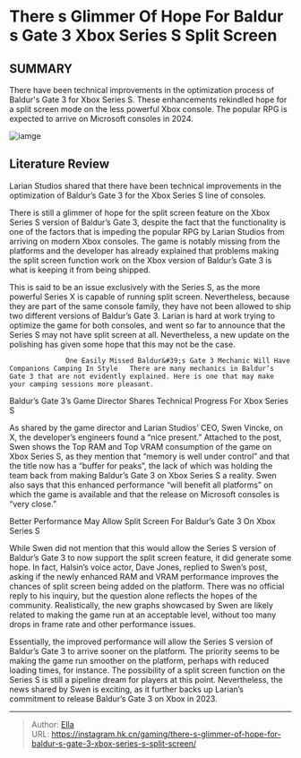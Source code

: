 # There s Glimmer Of Hope For Baldur s Gate 3 Xbox Series S Split Screen


## SUMMARY 



  There have been technical improvements in the optimization process of Baldur&#39;s Gate 3 for Xbox Series S.   These enhancements rekindled hope for a split screen mode on the less powerful Xbox console.   The popular RPG is expected to arrive on Microsoft consoles in 2024.  

![iamge](https://static1.srcdn.com/wordpress/wp-content/uploads/2023/11/there-s-glimmer-of-hope-for-baldur-s-gate-3-xbox-series-s-split-screen.jpg)

## Literature Review

Larian Studios shared that there have been technical improvements in the optimization of Baldur’s Gate 3 for the Xbox Series S line of consoles. 




There is still a glimmer of hope for the split screen feature on the Xbox Series S version of Baldur’s Gate 3, despite the fact that the functionality is one of the factors that is impeding the popular RPG by Larian Studios from arriving on modern Xbox consoles. The game is notably missing from the platforms and the developer has already explained that problems making the split screen function work on the Xbox version of Baldur’s Gate 3 is what is keeping it from being shipped.




This is said to be an issue exclusively with the Series S, as the more powerful Series X is capable of running split screen. Nevertheless, because they are part of the same console family, they have not been allowed to ship two different versions of Baldur’s Gate 3. Larian is hard at work trying to optimize the game for both consoles, and went so far to announce that the Series S may not have split screen at all. Nevertheless, a new update on the polishing has given some hope that this may not be the case.

                  One Easily Missed Baldur&#39;s Gate 3 Mechanic Will Have Companions Camping In Style   There are many mechanics in Baldur’s Gate 3 that are not evidently explained. Here is one that may make your camping sessions more pleasant.   


 Baldur’s Gate 3’s Game Director Shares Technical Progress For Xbox Series S 
          

As shared by the game director and Larian Studios’ CEO, Swen Vincke, on X, the developer’s engineers found a “nice present.” Attached to the post, Swen shows the Top RAM and Top VRAM consumption of the game on Xbox Series S, as they mention that “memory is well under control” and that the title now has a “buffer for peaks”, the lack of which was holding the team back from making Baldur’s Gate 3 on Xbox Series S a reality. Swen also says that this enhanced performance “will benefit all platforms” on which the game is available and that the release on Microsoft consoles is “very close.”






 Better Performance May Allow Split Screen For Baldur’s Gate 3 On Xbox Series S 
          

While Swen did not mention that this would allow the Series S version of Baldur’s Gate 3 to now support the split screen feature, it did generate some hope. In fact, Halsin’s voice actor, Dave Jones, replied to Swen’s post, asking if the newly enhanced RAM and VRAM performance improves the chances of split screen being added on the platform. There was no official reply to his inquiry, but the question alone reflects the hopes of the community. Realistically, the new graphs showcased by Swen are likely related to making the game run at an acceptable level, without too many drops in frame rate and other performance issues.


 




Essentially, the improved performance will allow the Series S version of Baldur’s Gate 3 to arrive sooner on the platform. The priority seems to be making the game run smoother on the platform, perhaps with reduced loading times, for instance. The possibility of a split screen function on the Series S is still a pipeline dream for players at this point. Nevertheless, the news shared by Swen is exciting, as it further backs up Larian’s commitment to release Baldur’s Gate 3 on Xbox in 2023.



---

> Author: [Ella](https://instagram.hk.cn/)  
> URL: https://instagram.hk.cn/gaming/there-s-glimmer-of-hope-for-baldur-s-gate-3-xbox-series-s-split-screen/  

